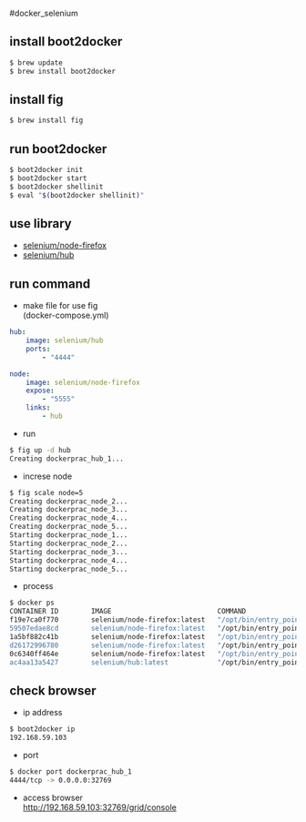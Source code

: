#docker_selenium

## install boot2docker
```sh
$ brew update
$ brew install boot2docker
```

## install fig
```sh
$ brew install fig
```

## run boot2docker
```sh
$ boot2docker init
$ boot2docker start
$ boot2docker shellinit
$ eval "$(boot2docker shellinit)"
```

## use library
- [selenium/node-firefox](https://registry.hub.docker.com/u/selenium/node-firefox/)
- [selenium/hub](https://registry.hub.docker.com/u/selenium/hub/)

## run command
- make file for use fig  
(docker-compose.yml)

```yaml:docker-compose.yml
hub:
    image: selenium/hub
    ports:
        - "4444"

node:
    image: selenium/node-firefox
    expose:
        - "5555"
    links:
        - hub
```

- run

```sh
$ fig up -d hub
Creating dockerprac_hub_1...
```

- increse node

```sh
$ fig scale node=5
Creating dockerprac_node_2...
Creating dockerprac_node_3...
Creating dockerprac_node_4...
Creating dockerprac_node_5...
Starting dockerprac_node_1...
Starting dockerprac_node_2...
Starting dockerprac_node_3...
Starting dockerprac_node_4...
Starting dockerprac_node_5...
```

- process

```sh
$ docker ps
CONTAINER ID        IMAGE                          COMMAND                CREATED              STATUS              PORTS                     NAMES
f19e7ca0f770        selenium/node-firefox:latest   "/opt/bin/entry_poin   13 seconds ago       Up 2 seconds        5555/tcp                  dockerprac_node_5
59507edae8cd        selenium/node-firefox:latest   "/opt/bin/entry_poin   13 seconds ago       Up 3 seconds        5555/tcp                  dockerprac_node_4
1a5bf882c41b        selenium/node-firefox:latest   "/opt/bin/entry_poin   13 seconds ago       Up 3 seconds        5555/tcp                  dockerprac_node_3
d26172996780        selenium/node-firefox:latest   "/opt/bin/entry_poin   13 seconds ago       Up 4 seconds        5555/tcp                  dockerprac_node_2
0c6340ff464e        selenium/node-firefox:latest   "/opt/bin/entry_poin   13 seconds ago       Up 4 seconds        5555/tcp                  dockerprac_node_1
ac4aa13a5427        selenium/hub:latest            "/opt/bin/entry_poin   About a minute ago   Up About a minute   0.0.0.0:32769->4444/tcp   dockerprac_hub_1
```

## check browser
- ip address

```sh
$ boot2docker ip
192.168.59.103
```

- port

```sh
$ docker port dockerprac_hub_1
4444/tcp -> 0.0.0.0:32769
```

- access browser  
http://192.168.59.103:32769/grid/console

